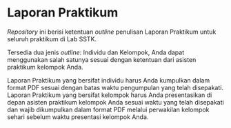 # Laporan Praktikum
_Repository_ ini berisi ketentuan _outline_ penulisan Laporan Praktikum untuk seluruh praktikum di Lab SSTK.

Tersedia dua jenis _outline_: Individu dan Kelompok, Anda dapat menggunakan salah satunya sesuai dengan ketentuan dari asisten praktikum kelompok Anda.

Laporan Praktikum yang bersifat individu harus Anda kumpulkan dalam format PDF sesuai dengan batas waktu pengumpulan yang telah disepakati. Laporan Praktikum yang bersifat kelompok harus Anda presentasikan di depan asisten praktikum kelompok Anda sesuai waktu yang telah disepakati dan wajib dikumpulkan dalam format PDF melalui perwakilan kelompok sehari sebelum waktu presentasi kelompok Anda.
